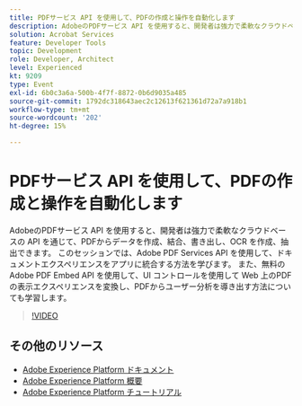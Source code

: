 ```yaml
---
title: PDFサービス API を使用して、PDFの作成と操作を自動化します
description: AdobeのPDFサービス API を使用すると、開発者は強力で柔軟なクラウドベースの API を通じて、PDFからデータを作成、結合、書き出し、OCR を作成、抽出できます。 このセッションでは、Adobe PDF Services API を使用して、ドキュメントエクスペリエンスをアプリに統合する方法を学びます。 また、無料のAdobe PDF Embed API を使用して、UI コントロールを使用して Web 上のPDFの表示エクスペリエンスを変換し、PDFからユーザー分析を導き出す方法についても学習します。
solution: Acrobat Services
feature: Developer Tools
topic: Development
role: Developer, Architect
level: Experienced
kt: 9209
type: Event
exl-id: 6b0c3a6a-500b-4f7f-8872-0b6d9035a485
source-git-commit: 1792dc318643aec2c12613f621361d72a7a918b1
workflow-type: tm+mt
source-wordcount: '202'
ht-degree: 15%

---
```


# PDFサービス API を使用して、PDFの作成と操作を自動化します

AdobeのPDFサービス API を使用すると、開発者は強力で柔軟なクラウドベースの API を通じて、PDFからデータを作成、結合、書き出し、OCR を作成、抽出できます。 このセッションでは、Adobe PDF Services API を使用して、ドキュメントエクスペリエンスをアプリに統合する方法を学びます。 また、無料のAdobe PDF Embed API を使用して、UI コントロールを使用して Web 上のPDFの表示エクスペリエンスを変換し、PDFからユーザー分析を導き出す方法についても学習します。

>[!VIDEO](https://video.tv.adobe.com/v/338039/?quality=12&learn=on&hidetitle=true)

## その他のリソース

- [Adobe Experience Platform ドキュメント](https://experienceleague.adobe.com/docs/experience-platform.html?lang=ja)
- [Adobe Experience Platform 概要](https://experienceleague.adobe.com/docs/experience-platform/landing/home.html?lang=ja)
- [Adobe Experience Platform チュートリアル](https://experienceleague.adobe.com/docs/platform-learn/tutorials/overview.html?lang=ja)
